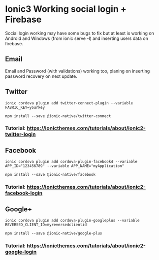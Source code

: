 # Ionic3 Working social login + Firebase

Social login working may have some bugs to fix but at least is working on Android and Windows (from ionic serve -l) and inserting users
data on firebase.

## Email

Email and Password (with validations) working too, planing on inserting password recovery on next update.

## Twitter

`ionic cordova plugin add twitter-connect-plugin --variable FABRIC_KEY=yourkey`

`npm install --save @ionic-native/twitter-connect`

### Tutorial: https://ionicthemes.com/tutorials/about/ionic2-twitter-login

## Facebook

`ionic cordova plugin add cordova-plugin-facebook4 --variable APP_ID="123456789" --variable APP_NAME="myApplication"`

`npm install --save @ionic-native/facebook`

### Tutorial: https://ionicthemes.com/tutorials/about/ionic2-facebook-login

## Google+

`ionic cordova plugin add cordova-plugin-googleplus --variable REVERSED_CLIENT_ID=myreversedclientid`

`npm install --save @ionic-native/google-plus`

### Tutorial: https://ionicthemes.com/tutorials/about/ionic2-google-login 
